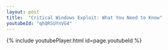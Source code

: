 ```yaml
---
layout: post
title:  "Critical Windows Exploit: What You Need to Know"
youtubeId: "qhQRSUYnVG4"
---
```


{% include youtubePlayer.html id=page.youtubeId %}



